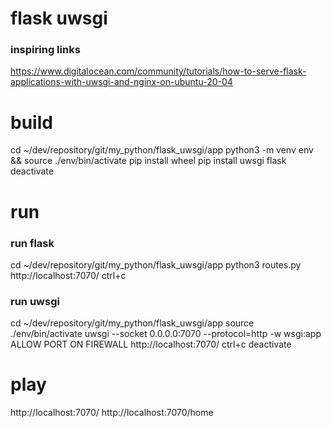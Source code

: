 # flask uwsgi

### inspiring links
https://www.digitalocean.com/community/tutorials/how-to-serve-flask-applications-with-uwsgi-and-nginx-on-ubuntu-20-04

# build
cd ~/dev/repository/git/my_python/flask_uwsgi/app
python3 -m venv env && source ./env/bin/activate
pip install wheel
pip install uwsgi flask
deactivate

# run
### run flask
cd ~/dev/repository/git/my_python/flask_uwsgi/app
python3 routes.py 
http://localhost:7070/
ctrl+c

### run uwsgi
cd ~/dev/repository/git/my_python/flask_uwsgi/app
source ./env/bin/activate
uwsgi --socket 0.0.0.0:7070 --protocol=http -w wsgi:app
ALLOW PORT ON FIREWALL
http://localhost:7070/
ctrl+c
deactivate

# play
http://localhost:7070/
http://localhost:7070/home